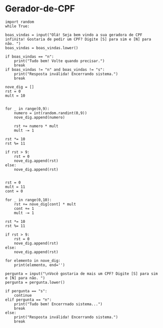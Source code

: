 # Gerador-de-CPF

    import random
    while True:

    boas_vindas = input("Olá! Seja bem vindo a sua geradora de CPF infinita! Gostaria de pedir um CPF? Digite [S] para sim e [N] para não. ")
    boas_vindas = boas_vindas.lower()

    if boas_vindas == "n":
        print("Tudo bem! Volte quando precisar.")
        break
    if boas_vindas != "n" and boas_vindas != "s":
        print("Resposta inválida! Encerrando sistema.")
        break

    nove_dig = []
    rst = 0
    mult = 10


    for _ in range(0,9):
        numero = int(random.randint(0,9))
        nove_dig.append(numero)
        
        rst += numero * mult
        mult -= 1

    rst *= 10
    rst %= 11

    if rst > 9:
        rst = 0
        nove_dig.append(rst)
    else:
        nove_dig.append(rst)


    rst = 0 
    mult = 11
    cont = 0

    for _ in range(0,10):
        rst += nove_dig[cont] * mult
        cont += 1
        mult -= 1

    rst *= 10
    rst %= 11

    if rst > 9:
        rst = 0
        nove_dig.append(rst)
    else:
        nove_dig.append(rst)

    for elemento in nove_dig:
        print(elemento, end='')

    pergunta = input("\nVocê gostaria de mais um CPF? Digite [S] para sim e [N] para não. ")
    pergunta = pergunta.lower()

    if pergunta == "s":
        continue
    elif pergunta == "n":
        print("Tudo bem! Encerrnado sistema...")
        break
    else:
        print("Resposta inválida! Encerrando sistema.")
        break


